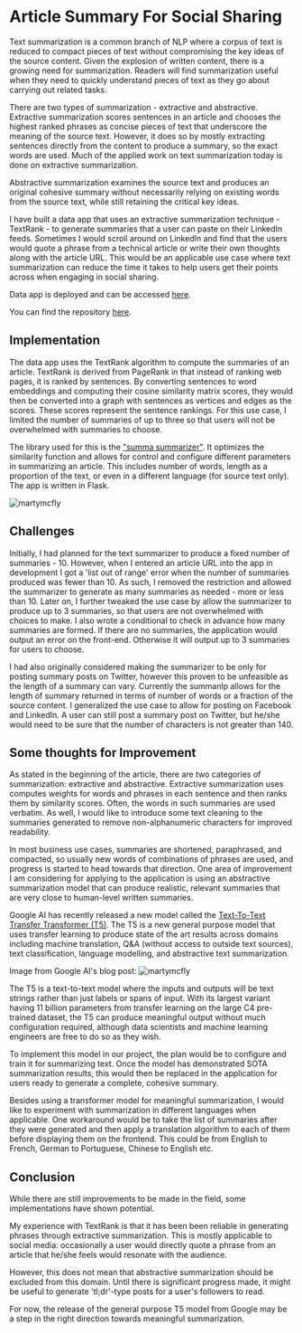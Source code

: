 # Article Summary For Social Sharing

Text summarization is a common branch of NLP where a corpus of text is reduced to compact pieces of text without compromising the key ideas of the source content. Given the explosion of written content, there is a growing need for summarization. Readers will find summarization useful when they need to quickly understand pieces of text as they go about carrying out related tasks.

There are two types of summarization - extractive and abstractive. Extractive summarization scores sentences in an article and chooses the highest ranked phrases as concise pieces of text that underscore the meaning of the source text. However, it does so by mostly extracting sentences directly from the content to produce a summary, so the exact words are used. Much of the applied work on text summarization today is done on extractive summarization.

Abstractive summarization examines the source text and produces an original cohesive summary without necessarily relying on existing words from the source text, while still retaining the critical key ideas.

I have built a data app that uses an extractive summarization technique - TextRank - to generate summaries that a user can paste on their LinkedIn feeds. Sometimes I would scroll around on LinkedIn and find that the users would quote a phrase from a technical article or write their own thoughts along with the article URL.  This would be an applicable use case where text summarization can reduce the time it takes to help users get their points across when engaging in social sharing.

Data app is deployed and can be accessed [here](https://technical-summary-proj.herokuapp.com).

You can find the repository [here](https://github.com/VincentLu91/Article-Summarizer-for-Social-Shares).

## Implementation

The data app uses the TextRank algorithm to compute the summaries of an article. TextRank is derived from PageRank in that instead of ranking web pages, it is ranked by sentences. By converting sentences to word embeddings and computing their cosine similarity matrix scores, they would then be converted into a graph with sentences as vertices and edges as the scores. These scores represent the sentence rankings. For this use case, I limited the number of summaries of up to three so that users will not be overwhelmed with summaries to choose.

The library used for this is the ["summa summarizer"](https://github.com/summanlp/textrank). It optimizes the similarity function and allows for control and configure different parameters in summarizing an article. This includes number of words, length as a proportion of the text, or even in a different language (for source text only). The app is written in Flask.

![martymcfly](https://user-images.githubusercontent.com/3411100/86506899-c8889500-bda1-11ea-85f0-21717e8531c8.png)

## Challenges

Initially, I had planned for the text summarizer to produce a fixed number of summaries - 10. However, when I entered an article URL into the app in development I got a 'list out of range' error when the number of summaries produced was fewer than 10. As such, I removed the restriction and allowed the summarizer to generate as many summaries as needed - more or less than 10. Later on, I further tweaked the use case by allow the summarizer to produce up to 3 summaries, so that users are not overwhelmed with choices to make. I also wrote a conditional to check in advance how many summaries are formed. If there are no summaries, the application would output an error on the front-end. Otherwise it will output up to 3 summaries for users to choose.

I had also originally considered making the summarizer to be only for posting summary posts on Twitter, however this proven to be unfeasible as the length of a summary can vary. Currently the summanlp allows for the length of summary returned in terms of number of words or a fraction of the source content. I generalized the use case to allow for posting on Facebook and LinkedIn. A user can still post a summary post on Twitter, but he/she would need to be sure that the number of characters is not greater than 140.

## Some thoughts for Improvement

As stated in the beginning of the article, there are two categories of summarization: extractive and abstractive. Extractive summarization uses computes weights for words and phrases in each sentence and then ranks them by similarity scores. Often, the words in such summaries are used verbatim. As well, I would like to introduce some text cleaning to the summaries generated to remove non-alphanumeric characters for improved readability.

In most business use cases, summaries are shortened, paraphrased, and compacted, so usually new words of combinations of phrases are used, and progress is started to head towards that direction. One area of improvement I am considering for applying to the application is using an abstractive summarization model that can produce realistic, relevant summaries that are very close to human-level written summaries.

Google AI has recently released a new model called the [Text-To-Text Transfer Transformer (T5)](https://ai.googleblog.com/2020/02/exploring-transfer-learning-with-t5.html). The T5 is a new general purpose model that uses transfer learning to produce state of the art results across domains including machine translation, Q&A (without access to outside text sources), text classification, language modelling, and abstractive text summarization.

Image from Google AI's blog post:
![martymcfly](https://user-images.githubusercontent.com/3411100/88609650-a73e6000-d052-11ea-98fe-f6c7bf3e9cdc.png)

The T5 is a text-to-text model where the inputs and outputs will be text strings rather than just labels or spans of input. With its largest variant having 11 billion parameters from transfer learning on the large C4 pre-trained dataset, the T5 can produce meaningful output without much configuration required, although data scientists and machine learning engineers are free to do so as they wish.

To implement this model in our project, the plan would be to configure and train it for summarizing text. Once the model has demonstrated SOTA summarization results, this would then be replaced in the application for users ready to generate a complete, cohesive summary.

Besides using a transformer model for meaningful summarization, I would like to experiment with summarization in different languages when applicable. One workaround would be to take the list of summaries after they were generated and then apply a translation algorithm to each of them before displaying them on the frontend. This could be from English to French, German to Portuguese, Chinese to English etc.

## Conclusion

While there are still improvements to be made in the field, some implementations have shown potential.

My experience with TextRank is that it has been been reliable in generating phrases through extractive summarization. This is mostly applicable to social media: occasionally a user would directly quote a phrase from an article that he/she feels would resonate with the audience. 

However, this does not mean that abstractive summarization should be excluded from this domain. Until there is significant progress made, it might be useful to generate 'tl;dr'-type posts for a user's followers to read. 

For now, the release of the general purpose T5 model from Google may be a step in the right direction towards meaningful summarization.
